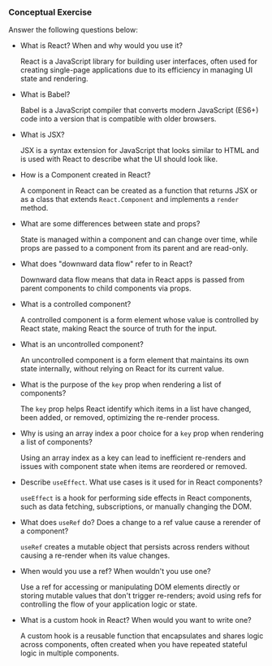 ### Conceptual Exercise

Answer the following questions below:

- What is React? When and why would you use it?

  React is a JavaScript library for building user interfaces, often used for creating single-page applications due to its efficiency in managing UI state and rendering.

- What is Babel?

  Babel is a JavaScript compiler that converts modern JavaScript (ES6+) code into a version that is compatible with older browsers.

- What is JSX?

  JSX is a syntax extension for JavaScript that looks similar to HTML and is used with React to describe what the UI should look like.

- How is a Component created in React?

  A component in React can be created as a function that returns JSX or as a class that extends `React.Component` and implements a `render` method.

- What are some differences between state and props?

  State is managed within a component and can change over time, while props are passed to a component from its parent and are read-only.

- What does "downward data flow" refer to in React?

  Downward data flow means that data in React apps is passed from parent components to child components via props.

- What is a controlled component?

  A controlled component is a form element whose value is controlled by React state, making React the source of truth for the input.

- What is an uncontrolled component?

  An uncontrolled component is a form element that maintains its own state internally, without relying on React for its current value.

- What is the purpose of the `key` prop when rendering a list of components?

  The `key` prop helps React identify which items in a list have changed, been added, or removed, optimizing the re-render process.

- Why is using an array index a poor choice for a `key` prop when rendering a list of components?

  Using an array index as a key can lead to inefficient re-renders and issues with component state when items are reordered or removed.

- Describe `useEffect`. What use cases is it used for in React components?

  `useEffect` is a hook for performing side effects in React components, such as data fetching, subscriptions, or manually changing the DOM.

- What does `useRef` do? Does a change to a ref value cause a rerender of a component?

  `useRef` creates a mutable object that persists across renders without causing a re-render when its value changes.

- When would you use a ref? When wouldn't you use one?

  Use a ref for accessing or manipulating DOM elements directly or storing mutable values that don't trigger re-renders; avoid using refs for controlling the flow of your application logic or state.

- What is a custom hook in React? When would you want to write one?

  A custom hook is a reusable function that encapsulates and shares logic across components, often created when you have repeated stateful logic in multiple components.
